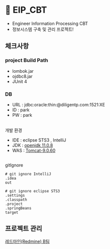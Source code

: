 # 📌 EIP_CBT
- Engineer Information Processing CBT
- 정보시스템 구축 및 관리 프로젝트!

## 체크사항<br>

### project Build Path
- lombok.jar
- ojdbc8.jar
- JUnit 4

### DB
- URL : jdbc:oracle:thin:@diligentp.com:1521:XE
- ID : park
- PW : park

<br>
개발 환경

- IDE : eclipse STS3 , IntelliJ
- JDK : [openjdk 11.0.8](https://drive.google.com/file/d/1tV5UdNPyOBtKpaoPhKX5TPd0lsHTl_su/view?usp=sharing)
- WAS : [Tomcat-9.0.60](https://tomcat.apache.org/download-90.cgi)

<br>
gitIgnore

```
# git ignore IntelliJ
.idea
out

# git ignore eclipse STS3
.settings
.classpath
.project
.springBeans
target
```

## 프로젝트 관리
[레드마인(Redmine) B팀](http://114.70.92.70:3000/redmine/projects/b_team_2022)
